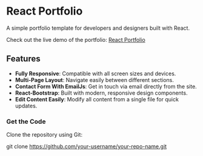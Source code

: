 # React Portfolio

A simple portfolio template for developers and designers built with React.



Check out the live demo of the portfolio: [React Portfolio](https://an4s3crwt.github.io/react-demo/)

## Features

- **Fully Responsive**: Compatible with all screen sizes and devices.
- **Multi-Page Layout**: Navigate easily between different sections.
- **Contact Form With EmailJs**: Get in touch via email directly from the site.
- **React-Bootstrap**: Built with modern, responsive design components.
- **Edit Content Easily**: Modify all content from a single file for quick updates.

### Get the Code

Clone the repository using Git:


git clone https://github.com/your-username/your-repo-name.git
